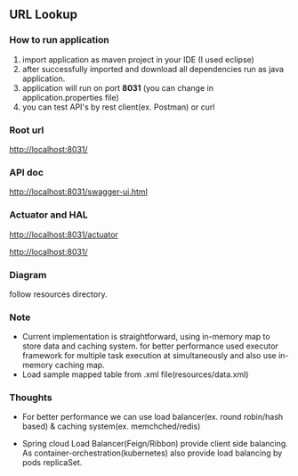 ## URL Lookup

### How to run application
1. import application as maven project in your IDE (I used eclipse)
2. after successfully imported and download all dependencies run as java application.
3. application will run on port <b>8031</b> (you can change in application.properties file)
4. you can test API's by rest client(ex. Postman) or curl

### Root url
[http://localhost:8031/](http://localhost:8031/)

### API doc

[http://localhost:8031/swagger-ui.html](http://localhost:8031/swagger-ui.html)

### Actuator and HAL
[http://localhost:8031/actuator](http://localhost:8031/actuator)

[http://localhost:8031/](http://localhost:8031/)

### Diagram
follow resources directory.

### Note
- Current implementation is straightforward, using in-memory map to store data and caching system.
for better performance used executor framework for multiple task execution at simultaneously and 
also use in-memory caching map.
- Load sample mapped table from .xml file(resources/data.xml)

### Thoughts
- For better performance we can use load balancer(ex. round robin/hash based) & caching system(ex. memchched/redis)

- Spring cloud Load Balancer(Feign/Ribbon) provide client side balancing.
As container-orchestration(kubernetes) also provide load balancing by pods replicaSet.
